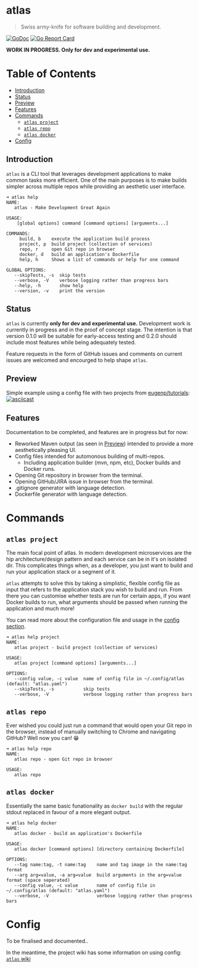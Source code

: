 # atlas
> Swiss army-knife for software building and development.

[![GoDoc](https://godoc.org/github.com/ahstn/atlas?status.svg)](https://godoc.org/github.com/ahstn/atlas)
[![Go Report Card](https://goreportcard.com/badge/ahstn/atlas)](https://goreportcard.com/report/ahstn/atlas)

**WORK IN PROGRESS. Only for dev and experimental use.**

# Table of Contents

* [Introduction](#introduction)
* [Status](#status)
* [Preview](#preview)
* [Features](#features)
* [Commands](#commands)
  * [`atlas project`](#atlas-project)
  * [`atlas repo`](#atlas-repo)
  * [`atlas docker`](#atlas-docker)
* [Config](#config)

## Introduction
`atlas` is a CLI tool that leverages development applications to make common tasks more efficient.
One of the main purposes is to make builds simpler across multiple repos while providing an aesthetic user interface.

```
➜ atlas help
NAME:
   atlas - Make Development Great Again

USAGE:
    [global options] command [command options] [arguments...]

COMMANDS:
     build, b    execute the application build process
     project, p  build project (collection of services)
     repo, r     open Git repo in browser
     docker, d   build an application's Dockerfile
     help, h     Shows a list of commands or help for one command

GLOBAL OPTIONS:
   --skipTests, -s  skip tests
   --verbose, -V    verbose logging rather than progress bars
   --help, -h       show help
   --version, -v    print the version
```

## Status
`atlas` is currently **only for dev and experimental use.** Development work is
currently in progress and in the proof of concept stage. The intention is that
version 0.1.0 will be suitable for early-access testing and 0.2.0 should include
most features while being adequately tested.

Feature requests in the form of GitHub issues and comments on current issues are
welcomed and encourged to help shape `atlas`.

## Preview
Simple example using a config file with two projects from [eugenp/tutorials]:
[![asciicast](https://asciinema.org/a/vcZS0r2z15HXiusFTBHGPQtSQ.png)](https://asciinema.org/a/vcZS0r2z15HXiusFTBHGPQtSQ)


## Features
Documentation to be completed, and features are in progress but for now:
* Reworked Maven output (as seen in [Preview](#preview)) intended to provide a more aesthetically pleasing UI.
* Config files intended for automonous building of multi-repos.
  * Including application builder (mvn, npm, etc), Docker builds and Docker runs.
* Opening Git repository in browser from the terminal.
* Opening GitHub/JIRA issue in browser from the terminal.
* .gitignore generator with language detection.
* Dockerfile generator with language detection.

# Commands
## `atlas project`
The main focal point of atlas. In modern development microservices are the hip
architecture/design pattern and each service can be in it's on isolated dir.
This complicates things when, as a developer, you just want to build and run
your application stack or a segment of it.

`atlas` attempts to solve this by taking a simplistic, flexible config file as
input that refers to the application stack you wish to build and run. From there
you can customise whether tests are run for certain apps, if you want Docker
builds to run, what arguments should be passed when running the application and
much more!

You can read more about the configuration file and usage in the [config section](#config).

```
➜ atlas help project
NAME:
   atlas project - build project (collection of services)

USAGE:
   atlas project [command options] [arguments...]

OPTIONS:
   --config value, -c value  name of config file in ~/.config/atlas (default: "atlas.yaml")
   --skipTests, -s           skip tests
   --verbose, -V             verbose logging rather than progress bars
```

## `atlas repo`
Ever wished you could just run a command that would open your Git repo in the
browser, instead of manually switching to Chrome and navigating GitHub? Well
now you can! :grin:

```
➜ atlas help repo
NAME:
   atlas repo - open Git repo in browser

USAGE:
   atlas repo
```

## `atlas docker`
Essentially the same basic funationality as `docker build` with the regular
stdout replaced in favour of a more elegant output.

```
➜ atlas help docker
NAME:
   atlas docker - build an application's Dockerfile

USAGE:
   atlas docker [command options] [directory containing Dockerfile]

OPTIONS:
   --tag name:tag, -t name:tag    name and tag image in the name:tag format
   --arg arg=value, -a arg=value  build arguments in the arg=value format (space seperated)
   --config value, -c value       name of config file in ~/.config/atlas (default: "atlas.yaml")
   --verbose, -V                  verbose logging rather than progress bars
```

# Config
To be finalised and documented..

In the meantime, the project wiki has some information on using config: [`atlas` wiki](https://github.com/ahstn/atlas/wiki/Config)

[eugenp/tutorials]: https://github.com/eugenp/tutorials/

